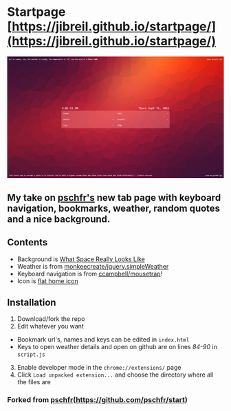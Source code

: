 # Startpage [https://jibreil.github.io/startpage/](https://jibreil.github.io/startpage/)

![Screenshot](screenshot.png)

## My take on [pschfr's](https://github.com/pschfr/start) new tab page with keyboard navigation, bookmarks, weather, random quotes and a nice background.

## Contents

* Background is [What Space Really Looks Like](https://www.behance.net/gallery/12984019/What-Space-Really-Looks-Like)
* Weather is from [monkeecreate/jquery.simpleWeather](https://github.com/monkeecreate/jquery.simpleWeather)
* Keyboard navigation is from [ccampbell/mousetrap](https://github.com/ccampbell/mousetrap)!
* Icon is [flat home icon](http://www.iconarchive.com/show/100-flat-icons-by-graphicloads/home-icon.html)

## Installation

1. Download/fork the repo
2. Edit whatever you want
  * Bookmark url's, names and keys can be edited in `index.html`
  * Keys to open weather details and open on github are on lines *84-90* in `script.js`
3. Enable developer mode in the `chrome://extensions/` page
4. Click `Load unpacked extension...` and choose the directory where all the files are

### Forked from [pschfr](https://github.com/pschfr/start)(https://github.com/pschfr/start)
